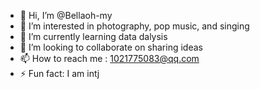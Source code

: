 - 👋 Hi, I’m @Bellaoh-my
- 👀 I’m interested in photography, pop music, and singing
- 🌱 I’m currently learning data dalysis
- 💞️ I’m looking to collaborate on sharing ideas
- 📫 How to reach me : 1021775083@qq.com
- ⚡ Fun fact: I am intj 
<!---
Bellaoh-my/Bellaoh-my is a ✨ special ✨ repository because its `README.md` (this file) appears on your GitHub profile.
You can click the Preview link to take a look at your changes.
--->
